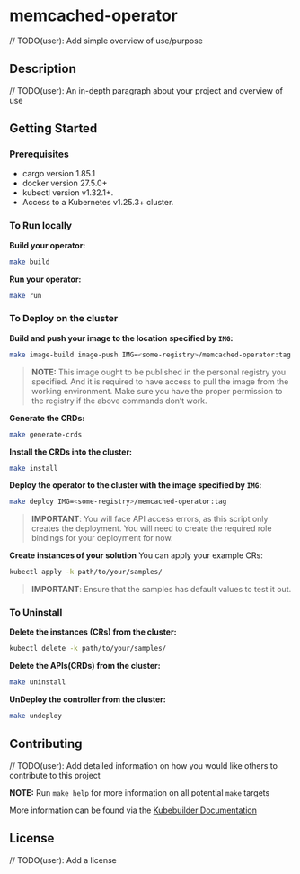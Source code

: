 # memcached-operator

// TODO(user): Add simple overview of use/purpose

## Description

// TODO(user): An in-depth paragraph about your project and overview of use

## Getting Started

### Prerequisites

- cargo version 1.85.1
- docker version 27.5.0+
- kubectl version v1.32.1+.
- Access to a Kubernetes v1.25.3+ cluster.

### To Run locally

**Build your operator:**

```sh
make build
```

**Run your operator:**

```sh
make run
```

### To Deploy on the cluster

**Build and push your image to the location specified by `IMG`:**

```sh
make image-build image-push IMG=<some-registry>/memcached-operator:tag
```

> **NOTE:** This image ought to be published in the personal registry you specified.
> And it is required to have access to pull the image from the working environment.
> Make sure you have the proper permission to the registry if the above commands don’t work.

**Generate the CRDs:**

```sh
make generate-crds
```

**Install the CRDs into the cluster:**

```sh
make install
```

**Deploy the operator to the cluster with the image specified by `IMG`:**

```sh
make deploy IMG=<some-registry>/memcached-operator:tag
```

> **IMPORTANT**: You will face API access errors, as this script only creates the deployment.
> You will need to create the required role bindings for your deployment for now.

**Create instances of your solution**
You can apply your example CRs:

```sh
kubectl apply -k path/to/your/samples/
```

> **IMPORTANT**: Ensure that the samples has default values to test it out.

### To Uninstall

**Delete the instances (CRs) from the cluster:**

```sh
kubectl delete -k path/to/your/samples/
```

**Delete the APIs(CRDs) from the cluster:**

```sh
make uninstall
```

**UnDeploy the controller from the cluster:**

```sh
make undeploy
```

## Contributing

// TODO(user): Add detailed information on how you would like others to contribute to this project

**NOTE:** Run `make help` for more information on all potential `make` targets

More information can be found via the [Kubebuilder Documentation](https://book.kubebuilder.io/introduction.html)

## License

// TODO(user): Add a license
